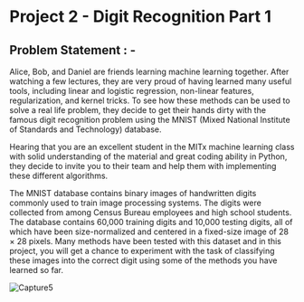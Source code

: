  # Project 2 - Digit Recognition Part 1
 
 ## Problem Statement : -
  Alice, Bob, and Daniel are friends learning machine learning together. After watching a few lectures, they are very proud of having learned many useful tools, including linear and logistic regression, non-linear features, regularization, and kernel tricks. To see how these methods can be used to solve a real life problem, they decide to get their hands dirty with the famous digit recognition problem using the MNIST (Mixed National Institute of Standards and Technology) database.

Hearing that you are an excellent student in the MITx machine learning class with solid understanding of the material and great coding ability in Python, they decide to invite you to their team and help them with implementing these different algorithms.

The MNIST database contains binary images of handwritten digits commonly used to train image processing systems. The digits were collected from among Census Bureau employees and high school students. The database contains 60,000 training digits and 10,000 testing digits, all of which have been size-normalized and centered in a fixed-size image of 28 × 28 pixels. Many methods have been tested with this dataset and in this project, you will get a chance to experiment with the task of classifying these images into the correct digit using some of the methods you have learned so far. 


![Capture5](https://github.com/dreamboat26/supreme-croc/assets/125608791/0a34e375-6606-4b51-ac6b-81ddbc30d8f4)
